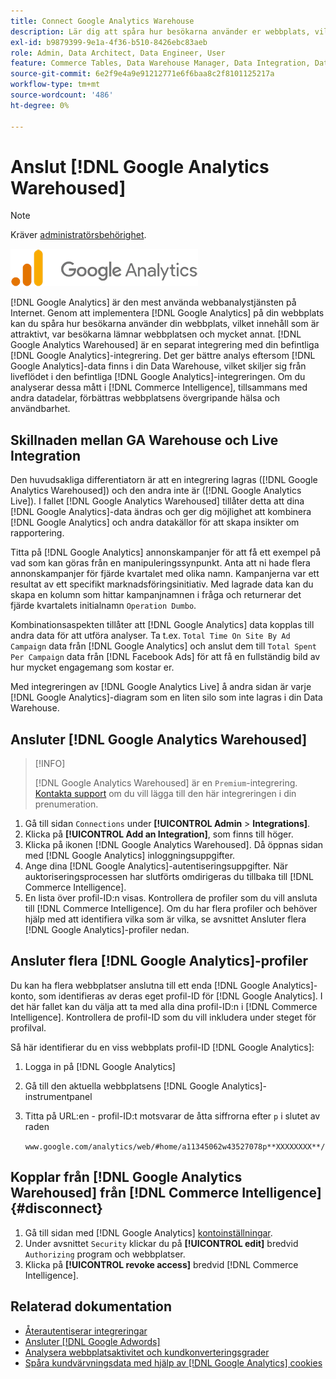 ```yaml
---
title: Connect Google Analytics Warehouse
description: Lär dig att spåra hur besökarna använder er webbplats, vilket innehåll som är attraktivt, var besökarna lämnar webbplatsen och mycket annat.
exl-id: b9879399-9e1a-4f36-b510-8426ebc83aeb
role: Admin, Data Architect, Data Engineer, User
feature: Commerce Tables, Data Warehouse Manager, Data Integration, Data Import/Export
source-git-commit: 6e2f9e4a9e91212771e6f6baa8c2f8101125217a
workflow-type: tm+mt
source-wordcount: '486'
ht-degree: 0%

---
```


# Anslut [!DNL Google Analytics Warehoused]

>[!NOTE]
>
>Kräver [administratörsbehörighet](../../../administrator/user-management/user-management.md).

![](../../../assets/google-analytics-logo.png)

[!DNL Google Analytics] är den mest använda webbanalystjänsten på Internet. Genom att implementera [!DNL Google Analytics] på din webbplats kan du spåra hur besökarna använder din webbplats, vilket innehåll som är attraktivt, var besökarna lämnar webbplatsen och mycket annat. [!DNL Google Analytics Warehoused] är en separat integrering med din befintliga [!DNL Google Analytics]-integrering. Det ger bättre analys eftersom [!DNL Google Analytics]-data finns i din Data Warehouse, vilket skiljer sig från liveflödet i den befintliga [!DNL Google Analytics]-integreringen. Om du analyserar dessa mått i [!DNL Commerce Intelligence], tillsammans med andra datadelar, förbättras webbplatsens övergripande hälsa och användbarhet.

## Skillnaden mellan GA Warehouse och Live Integration

Den huvudsakliga differentiatorn är att en integrering lagras ([!DNL Google Analytics Warehoused]) och den andra inte är ([!DNL Google Analytics Live]). I fallet [!DNL Google Analytics Warehoused] tillåter detta att dina [!DNL Google Analytics]-data ändras och ger dig möjlighet att kombinera [!DNL Google Analytics] och andra datakällor för att skapa insikter om rapportering.

Titta på [!DNL Google Analytics] annonskampanjer för att få ett exempel på vad som kan göras från en manipuleringssynpunkt. Anta att ni hade flera annonskampanjer för fjärde kvartalet med olika namn. Kampanjerna var ett resultat av ett specifikt marknadsföringsinitiativ. Med lagrade data kan du skapa en kolumn som hittar kampanjnamnen i fråga och returnerar det fjärde kvartalets initialnamn `Operation Dumbo`.

Kombinationsaspekten tillåter att [!DNL Google Analytics] data kopplas till andra data för att utföra analyser. Ta t.ex. `Total Time On Site By Ad Campaign` data från [!DNL Google Analytics] och anslut dem till `Total Spent Per Campaign` data från [!DNL Facebook Ads] för att få en fullständig bild av hur mycket engagemang som kostar er.

Med integreringen av [!DNL Google Analytics Live] å andra sidan är varje [!DNL Google Analytics]-diagram som en liten silo som inte lagras i din Data Warehouse.

## Ansluter [!DNL Google Analytics Warehoused]

>[!INFO]
>
>[!DNL Google Analytics Warehoused] är en `Premium`-integrering. [Kontakta support](https://experienceleague.adobe.com/docs/commerce-knowledge-base/kb/troubleshooting/miscellaneous/mbi-service-policies.html) om du vill lägga till den här integreringen i din prenumeration.

1. Gå till sidan `Connections` under **[!UICONTROL Admin** > **Integrations]**.
1. Klicka på **[!UICONTROL Add an Integration]**, som finns till höger.
1. Klicka på ikonen [!DNL Google Analytics Warehoused]. Då öppnas sidan med [!DNL Google Analytics] inloggningsuppgifter.
1. Ange dina [!DNL Google Analytics]-autentiseringsuppgifter. När auktoriseringsprocessen har slutförts omdirigeras du tillbaka till [!DNL Commerce Intelligence].
1. En lista över profil-ID:n visas. Kontrollera de profiler som du vill ansluta till [!DNL Commerce Intelligence]. Om du har flera profiler och behöver hjälp med att identifiera vilka som är vilka, se avsnittet Ansluter flera [!DNL Google Analytics]-profiler nedan.

## Ansluter flera [!DNL Google Analytics]-profiler

Du kan ha flera webbplatser anslutna till ett enda [!DNL Google Analytics]-konto, som identifieras av deras eget profil-ID för [!DNL Google Analytics]. I det här fallet kan du välja att ta med alla dina profil-ID:n i [!DNL Commerce Intelligence]. Kontrollera de profil-ID som du vill inkludera under steget för profilval.

Så här identifierar du en viss webbplats profil-ID [!DNL Google Analytics]:

1. Logga in på [!DNL Google Analytics]
1. Gå till den aktuella webbplatsens [!DNL Google Analytics]-instrumentpanel
1. Titta på URL:en - profil-ID:t motsvarar de åtta siffrorna efter `p` i slutet av raden

   `www.google.com/analytics/web/#home/a11345062w43527078p**XXXXXXXX**/`

## Kopplar från [!DNL Google Analytics Warehoused] från [!DNL Commerce Intelligence] {#disconnect}

1. Gå till sidan med [!DNL Google Analytics] [kontoinställningar](https://myaccount.google.com/intro).
1. Under avsnittet `Security` klickar du på **[!UICONTROL edit]** bredvid `Authorizing` program och webbplatser.
1. Klicka på **[!UICONTROL revoke access]** bredvid [!DNL Commerce Intelligence].

## Relaterad dokumentation

* [Återautentiserar integreringar](https://experienceleague.adobe.com/docs/commerce-knowledge-base/kb/how-to/mbi-reauthenticating-integrations.html)
* [Ansluter  [!DNL Google Adwords]](../integrations/google-adwords.md)
* [Analysera webbplatsaktivitet och kundkonverteringsgrader](../../analysis/web-act-cust-conversion.md)
* [Spåra kundvärvningsdata med hjälp av  [!DNL Google Analytics] cookies](../../analysis/google-track-user-acq.md)
